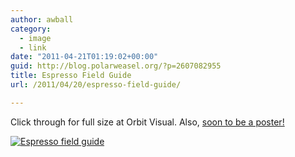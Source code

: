 ```yaml
---
author: awball
category:
  - image
  - link
date: "2011-04-21T01:19:02+00:00"
guid: http://blog.polarweasel.org/?p=2607082955
title: Espresso Field Guide
url: /2011/04/20/espresso-field-guide/

---
```

Click through for full size at Orbit Visual. Also, [soon to be a poster!](http://www.orbitvisual.com/news.php)

[![Espresso field guide](/wp-content/uploads/2011/04/espresso_field_guide.jpg)](http://www.orbitvisual.com/espresso_field_guide.jpg)

